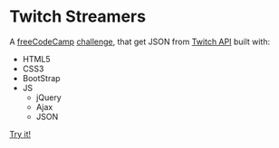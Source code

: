 # Twitch Streamers

A [freeCodeCamp](https://www.freecodecamp.com/) [challenge](https://www.freecodecamp.com/challenges/use-the-twitchtv-json-api), that get JSON from [Twitch API](https://dev.twitch.tv/docs/v5/reference/streams/#get-stream-by-user) built with:
- HTML5
- CSS3
- BootStrap
- JS
  - jQuery
  - Ajax
  - JSON

[Try it!](https://moondas.github.io/TwitchStreamers/)
